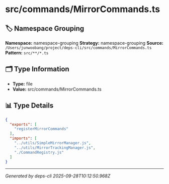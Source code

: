# src/commands/MirrorCommands.ts

## 🏷️ Namespace Grouping

**Namespace:** namespace-grouping
**Strategy:** namespace-grouping
**Source:** `/Users/junwoobang/project/deps-cli/src/commands/MirrorCommands.ts`
**Pattern:** `src/**/*.ts`

## 🗂️ Type Information

- **Type:** file
- **Value:** src/commands/MirrorCommands.ts

## 📊 Type Details

```json
{
  "exports": [
    "registerMirrorCommands"
  ],
  "imports": [
    "../utils/SimpleMirrorManager.js",
    "../utils/MirrorTrackingManager.js",
    "./CommandRegistry.js"
  ]
}
```

---
*Generated by deps-cli 2025-09-28T10:12:50.968Z*
